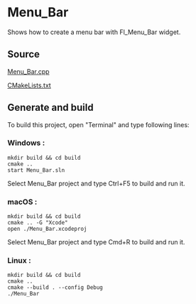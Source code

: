 # Menu_Bar

Shows how to create a menu bar with Fl_Menu_Bar widget.

## Source

[Menu_Bar.cpp](Menu_Bar.cpp)

[CMakeLists.txt](CMakeLists.txt)

## Generate and build

To build this project, open "Terminal" and type following lines:

### Windows :

``` shell
mkdir build && cd build
cmake .. 
start Menu_Bar.sln
```

Select Menu_Bar project and type Ctrl+F5 to build and run it.

### macOS :

``` shell
mkdir build && cd build
cmake .. -G "Xcode"
open ./Menu_Bar.xcodeproj
```

Select Menu_Bar project and type Cmd+R to build and run it.

### Linux :

``` shell
mkdir build && cd build
cmake .. 
cmake --build . --config Debug
./Menu_Bar
```
